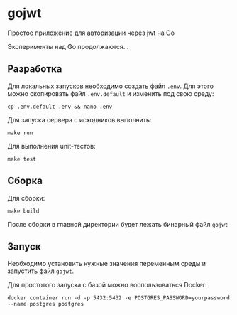 # gojwt
Простое приложение для авторизации через jwt на Go

Эксперименты над Go продолжаются...

## Разработка

Для локальных запусков необходимо создать файл `.env`. Для этого можно скопировать файл `.env.default` и изменить под свою среду:
```shell
cp .env.default .env && nano .env
```

Для запуска сервера с исходников выполнить:
```shell
make run
```

Для выполнения unit-тестов:
```shell
make test
```

## Сборка

Для сборки:
```shell
make build
```

После сборки в главной директории будет лежать бинарный файл `gojwt`

## Запуск

Необходимо установить нужные значения переменным среды и запустить файл `gojwt`.

Для простотого запуска с базой можно воспользоваться Docker:
```shell
docker container run -d -p 5432:5432 -e POSTGRES_PASSWORD=yourpassword --name postgres postgres
```
